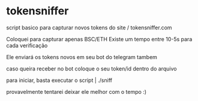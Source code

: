 # tokensniffer
script basico para capturar novos tokens do site / tokensniffer.com

Coloquei para capturar apenas BSC/ETH
Existe um tempo entre 10-5s para cada verificação

Ele enviará os tokens novos em seu bot do telegram tambem

caso queira receber no bot coloque o seu token/id dentro do arquivo

para iniciar, basta executar o script | ./sniff

provavelmente tentarei deixar ele melhor com o tempo :)
